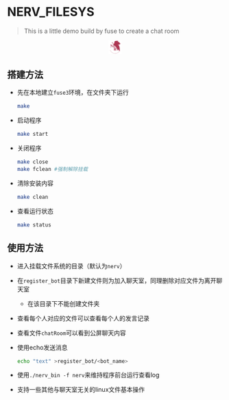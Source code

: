 # NERV_FILESYS

> This is a little demo build by fuse to create a chat room

<center><img src="./pic/nerv.svg" alt="nerv_icon" style="zoom: 3%;" /></center>

## 搭建方法

* 先在本地建立`fuse3`环境，在文件夹下运行

  ```bash
  make
  ```

* 启动程序

  ```bash
  make start
  ```

* 关闭程序

  ```bash
  make close
  make fclean #强制解除挂载
  ```

* 清除安装内容

  ```bash
  make clean
  ```

* 查看运行状态

  ```bash
  make status
  ```

## 使用方法

* 进入挂载文件系统的目录（默认为`nerv`）

* 在`register_bot`目录下新建文件则为加入聊天室，同理删除对应文件为离开聊天室

  * 在该目录下不能创建文件夹

* 查看每个人对应的文件可以查看每个人的发言记录

* 查看文件`chatRoom`可以看到公屏聊天内容

* 使用echo发送消息

  ```bash
  echo "text" >register_bot/<bot_name>
  ```

* 使用`./nerv_bin -f nerv`来维持程序前台运行查看log

* 支持一些其他与聊天室无关的linux文件基本操作